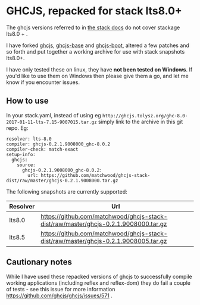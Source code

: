 # GHCJS, repacked for stack lts8.0+

The ghcjs versions referred to in [the stack docs](https://docs.haskellstack.org/en/stable/ghcjs/) do not cover stackage lts8.0 + .

I have forked [ghcjs](https://github.com/matchwood/ghcjs), [ghcjs-base](https://github.com/matchwood/ghcjs-base) and [ghcjs-boot](https://github.com/matchwood/ghcjs-boot), altered a few patches and so forth and put together a working archive for use with stack snapshots lts8.0+. 

I have only tested these on linux, they have **not been tested on Windows**. If you'd like to use them on Windows then please give them a go, and let me know if you encounter issues.

## How to use
In your stack.yaml, instead of using eg `http://ghcjs.tolysz.org/ghc-8.0-2017-01-11-lts-7.15-9007015.tar.gz` simply link to the archive in this git repo.
Eg: 

    resolver: lts-8.0
    compiler: ghcjs-0.2.1.9008000_ghc-8.0.2
    compiler-check: match-exact
    setup-info:
      ghcjs:
        source:
          ghcjs-0.2.1.9008000_ghc-8.0.2:
            url: https://github.com/matchwood/ghcjs-stack-dist/raw/master/ghcjs-0.2.1.9008000.tar.gz

The following snapshots are currently supported:

| Resolver | Url |
| --- | --- |
| lts8.0 | https://github.com/matchwood/ghcjs-stack-dist/raw/master/ghcjs-0.2.1.9008000.tar.gz |
| lts8.5 | https://github.com/matchwood/ghcjs-stack-dist/raw/master/ghcjs-0.2.1.9008005.tar.gz |

## Cautionary notes
While I have used these repacked versions of ghcjs to successfully compile working applications (including reflex and reflex-dom) they do fail a couple of tests - see this issue for more information https://github.com/ghcjs/ghcjs/issues/571 . 

